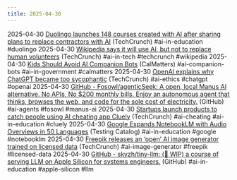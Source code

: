 ```yaml
---
title: 2025-04-30
---
```


2025-04-30 [Duolingo launches 148 courses created with AI after sharing plans to replace contractors with AI](https://techcrunch.com/2025/04/30/duolingo-launches-148-courses-created-with-ai-after-sharing-plans-to-replace-contractors-with-ai/) (TechCrunch) #ai-in-education #duolingo
2025-04-30 [Wikipedia says it will use AI, but not to replace human volunteers](https://techcrunch.com/2025/04/30/__trashed-4/) (TechCrunch) #ai-in-tech #techcrunch #wikipedia
2025-04-30 [Kids Should Avoid AI Companion Bots](https://calmatters.org/economy/technology/2025/04/kids-should-avoid-ai-companion-bots-under-force-of-law-assessment-says/) (CalMatters) #ai-companion-bots #ai-in-government #calmatters
2025-04-30 [OpenAI explains why ChatGPT became too sycophantic](https://techcrunch.com/2025/04/29/openai-explains-why-chatgpt-became-too-sycophantic/) (TechCrunch) #ai-ethics #chatgpt #openai
2025-04-30 [GitHub - Fosowl/agenticSeek: A open, local Manus AI alternative. No APIs, No $200 monthly bills. Enjoy an autonomous agent that thinks, browses the web, and code for the sole cost of electricity.](https://github.com/Fosowl/agenticSeek) (GitHub) #ai-agents #fosowl #manus-ai
2025-04-30 [Startups launch products to catch people using AI cheating app Cluely](https://techcrunch.com/2025/04/29/startups-launch-products-to-catch-people-using-ai-cheating-app-cluely/) (TechCrunch) #ai-cheating #ai-in-education #cluely
2025-04-30 [Google Expands NotebookLM with Audio Overviews in 50 Languages](https://www.testingcatalog.com/google-expands-notebooklm-with-audio-overviews-in-over-50-languages/) (Testing Catalog) #ai-in-education #google #notebooklm
2025-04-30 [Freepik releases an ‘open’ AI image generator trained on licensed data](https://techcrunch.com/2025/04/29/freepik-releases-an-open-ai-image-generator-trained-on-licensed-data/) (TechCrunch) #ai-image-generator #freepik #licensed-data
2025-04-30 [GitHub - skyzh/tiny-llm: (🚧 WIP) a course of serving LLM on Apple Silicon for systems engineers.](https://github.com/skyzh/tiny-llm) (GitHub) #ai-in-education #apple-silicon #llm
